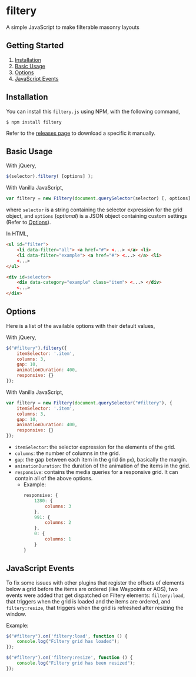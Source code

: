 # filtery
A simple JavaScript to make filterable masonry layouts

## Getting Started

1. [Installation](#installation)
2. [Basic Usage](#basic-usage)
3. [Options](#options)
4. [JavaScript Events](#javascript-events)

## Installation

You can install this `filtery.js` using NPM, with the following command,

```
$ npm install filtery
```

Refer to the [releases page](https://github.com/PhoenXHO/filtery/releases) to download a specific it manually.

## Basic Usage

With jQuery,

```javascript
$(selector).filtery( [options] );
```

With Vanilla JavaScript,

```javascript
var filtery = new Filtery(document.querySelector(selector) [, options] );
```

where `selector` is a string containing the selector expression for the grid object,
and `options` (_optional_) is a JSON object containing custom settings (Refer to [Options](#options)).

In HTML,

```html
<ul id="filter">
    <li data-filter="all"> <a href="#"> <...> </a> <li>
    <li data-filter="example"> <a href="#"> <...> </a> <li>
    <...>
</ul>

<div id=selector>
    <div data-category="example" class="item"> <...> </div>
    <...>
</div>
```

## Options

Here is a list of the available options with their default values,

With jQuery,

```javascript
$("#filtery").filtery({
    itemSelector: '.item',
    columns: 3,
    gap: 10,
    animationDuration: 400,
    responsive: {}
});
```

With Vanilla JavaScript,

```javascript
var filtery = new Filtery(document.querySelector("#filtery"), {
    itemSelector: '.item',
    columns: 3,
    gap: 10,
    animationDuration: 400,
    responsive: {}
});
```

+ `itemSelector`: the selector expression for the elements of the grid.
+ `columns`: the number of columns in the grid.
+ `gap`: the gap between each item in the grid (in `px`), basically the margin.
+ `animationDuration`: the duration of the animation of the items in the grid.
+ `responsive`: contains the media queries for a responsive grid. It can contain all of the above options.
  + Example:
    ```javascript
    responsive: {
        1280: {
            columns: 3
        },
        991: {
            columns: 2
        },
        0: {
            columns: 1
        }
    }
    ```

## JavaScript Events

To fix some issues with other plugins that register the offsets of elements below a grid before the items are ordered 
(like Waypoints or AOS), two events were added that get dispatched on Filtery elements: `filtery:load`, that triggers 
when the grid is loaded and the items are ordered, and `filtery:resize`, that triggers when the grid is refreshed after 
resizing the window.

Example:

```javascript
$("#filtery").on('filtery:load', function () {
	console.log("Filtery grid has loaded");
});

$("#filtery").on('filtery:resize', function () {
	console.log("Filtery grid has been resized");
});
```
